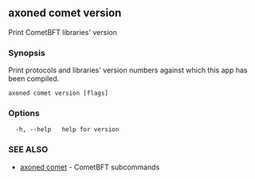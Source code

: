 ## axoned comet version

Print CometBFT libraries' version

### Synopsis

Print protocols and libraries' version numbers against which this app has been compiled.

```
axoned comet version [flags]
```

### Options

```
  -h, --help   help for version
```

### SEE ALSO

* [axoned comet](axoned_comet.md)	 - CometBFT subcommands
